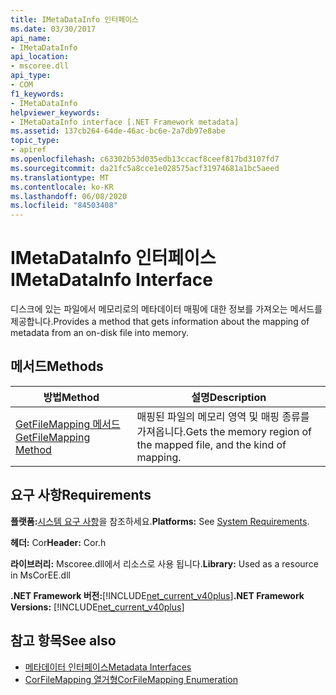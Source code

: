```yaml
---
title: IMetaDataInfo 인터페이스
ms.date: 03/30/2017
api_name:
- IMetaDataInfo
api_location:
- mscoree.dll
api_type:
- COM
f1_keywords:
- IMetaDataInfo
helpviewer_keywords:
- IMetaDataInfo interface [.NET Framework metadata]
ms.assetid: 137cb264-64de-46ac-bc6e-2a7db97e8abe
topic_type:
- apiref
ms.openlocfilehash: c63302b53d035edb13ccacf8ceef817bd3107fd7
ms.sourcegitcommit: da21fc5a8cce1e028575acf31974681a1bc5aeed
ms.translationtype: MT
ms.contentlocale: ko-KR
ms.lasthandoff: 06/08/2020
ms.locfileid: "84503408"
---
```

# <a name="imetadatainfo-interface"></a><span data-ttu-id="98a8a-102">IMetaDataInfo 인터페이스</span><span class="sxs-lookup"><span data-stu-id="98a8a-102">IMetaDataInfo Interface</span></span>
<span data-ttu-id="98a8a-103">디스크에 있는 파일에서 메모리로의 메타데이터 매핑에 대한 정보를 가져오는 메서드를 제공합니다.</span><span class="sxs-lookup"><span data-stu-id="98a8a-103">Provides a method that gets information about the mapping of metadata from an on-disk file into memory.</span></span>  
  
## <a name="methods"></a><span data-ttu-id="98a8a-104">메서드</span><span class="sxs-lookup"><span data-stu-id="98a8a-104">Methods</span></span>  
  
|<span data-ttu-id="98a8a-105">방법</span><span class="sxs-lookup"><span data-stu-id="98a8a-105">Method</span></span>|<span data-ttu-id="98a8a-106">설명</span><span class="sxs-lookup"><span data-stu-id="98a8a-106">Description</span></span>|  
|------------|-----------------|  
|[<span data-ttu-id="98a8a-107">GetFileMapping 메서드</span><span class="sxs-lookup"><span data-stu-id="98a8a-107">GetFileMapping Method</span></span>](imetadatainfo-getfilemapping-method.md)|<span data-ttu-id="98a8a-108">매핑된 파일의 메모리 영역 및 매핑 종류를 가져옵니다.</span><span class="sxs-lookup"><span data-stu-id="98a8a-108">Gets the memory region of the mapped file, and the kind of mapping.</span></span>|  
  
## <a name="requirements"></a><span data-ttu-id="98a8a-109">요구 사항</span><span class="sxs-lookup"><span data-stu-id="98a8a-109">Requirements</span></span>  
 <span data-ttu-id="98a8a-110">**플랫폼:**[시스템 요구 사항](../../get-started/system-requirements.md)을 참조하세요.</span><span class="sxs-lookup"><span data-stu-id="98a8a-110">**Platforms:** See [System Requirements](../../get-started/system-requirements.md).</span></span>  
  
 <span data-ttu-id="98a8a-111">**헤더:** Cor</span><span class="sxs-lookup"><span data-stu-id="98a8a-111">**Header:** Cor.h</span></span>  
  
 <span data-ttu-id="98a8a-112">**라이브러리:** Mscoree.dll에서 리소스로 사용 됩니다.</span><span class="sxs-lookup"><span data-stu-id="98a8a-112">**Library:** Used as a resource in MsCorEE.dll</span></span>  
  
 <span data-ttu-id="98a8a-113">**.NET Framework 버전:**[!INCLUDE[net_current_v40plus](../../../../includes/net-current-v40plus-md.md)]</span><span class="sxs-lookup"><span data-stu-id="98a8a-113">**.NET Framework Versions:** [!INCLUDE[net_current_v40plus](../../../../includes/net-current-v40plus-md.md)]</span></span>  
  
## <a name="see-also"></a><span data-ttu-id="98a8a-114">참고 항목</span><span class="sxs-lookup"><span data-stu-id="98a8a-114">See also</span></span>

- [<span data-ttu-id="98a8a-115">메타데이터 인터페이스</span><span class="sxs-lookup"><span data-stu-id="98a8a-115">Metadata Interfaces</span></span>](metadata-interfaces.md)
- [<span data-ttu-id="98a8a-116">CorFileMapping 열거형</span><span class="sxs-lookup"><span data-stu-id="98a8a-116">CorFileMapping Enumeration</span></span>](corfilemapping-enumeration.md)
